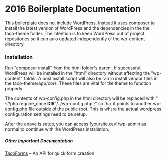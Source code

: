 # 2016 Boilerplate Documentation

This boilerplate does not include WordPress. Instead it uses composer to install the latest version of WordPress and the dependencies in the the taco-theme folder. The intention is to keep WordPress out of project repositories so it can auto updated independently of the wp-content directory.

### Installation
Run "composer install" from the html folder's parent. If successful, WordPress will be installed in the "html" directory without affecting the "wp-content" folder. A post install script will also be ran to install vendor files in the taco-theme/app/core. These files are vital for the theme to function properly.

The contents of wp-config.php in the html directory will be replaced with "<?php require_once __DIR__.'/../wp-config.php';" so that it points to another wp-config.php file outside of the public root. This is where the actual wordpress configuration settings need to be setup.

After the above is setup, you can access [yoursite.dev]/wp-admin as normal to continue with the WordPress installation.

##### Other Important Documentation
[TacoForms](https://github.com/tacowordpress/taco-2016-boilerplate/blob/master/html/wp-content/themes/taco-theme/app/forms/README.md) – An API for quick form creation

